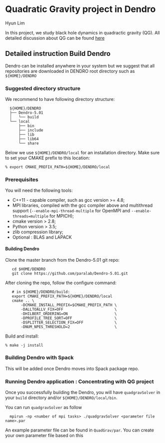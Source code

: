 # Quadratic Gravity project in Dendro

Hyun Lim

In this project, we study black hole dynamics in 
quadractic gravity (QG). All detailed discussion about
QG can be found [here](https://github.com/hlim88/quadGrav)

## Detailed instruction Build Dendro 

Dendro can be installed anywhere in your system but we suggest
that all repositories are downloaded in DENDRO root directory 
such as `${HOME}/DENDRO`

### Suggested directory structure

We recommend to have following directory structure:

```{engine=sh}
  ${HOME}/DENDRO
  ├── Dendro-5.01
  │   └── build
  └── local
      ├── bin
      ├── include
      ├── lib
      ├── lib64
      └── share
```

Below we use `${HOME}/DENDRO/local` for an installation directory.
Make sure to set your CMAKE prefix to this location:

    % export CMAKE_PREFIX_PATH=${HOME}/DENDRO/local

### Prerequisites

You will need the following tools:

- C++11 - capable compiler, such as gcc version >= 4.8;
- MPI libraries, compiled with the gcc compiler above and multithread support
  (`--enable-mpi-thread-multiple` for OpenMPI and
   `--enable-threads=multiple` for MPICH);
- cmake version > 2.8;
- Python version > 3.5;
- zlib compression library;
- Optional : BLAS and LAPACK

#### Building Dendro

Clone the master branch from the Dendro-5.01 git repo:
```{engine=sh}
   cd $HOME/DENDRO
   git clone https://github.com/paralab/Dendro-5.01.git
```    

After cloning the repo, follow the configure command:

```{engine=sh}
   # in ${HOME}/DENDRO/build:
   export CMAKE_PREFIX_PATH=${HOME}/DENDRO/local
   cmake .. \
       -DCMAKE_INSTALL_PREFIX=$CMAKE_PREFIX_PATH \
       -DALLTOALLV_FIX=OFF                       \
       -DHILBERT_ORDERING=ON                     \
       -DPROFILE_TREE_SORT=OFF                   \
       -DSPLITTER_SELECTION_FIX=OFF              \
       -DNUM_NPES_THRESHOLD=2                    \
```

Build and install:

    % make -j install


### Building Dendro with Spack

This will be added once Dendro moves into Spack package repo.

### Running Dendro application : Concentrating with QG project

Once you successfully building the Dendro, you will have `quadgravSolver` 
in your `build` directory and/or `${HOME}/DENDRO/local/bin`.

You can run `quadgravSolver` as follow
```{english=sh}
  mpirun -np <number of mpi tasks> ./quadgravSolver <parameter file name>.par
```
An example parameter file can be found in `QuadGrav/par`. You can 
create your own parameter file based on this
